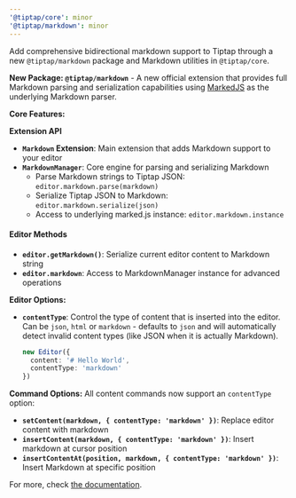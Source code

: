 ```yaml
---
'@tiptap/core': minor
'@tiptap/markdown': minor
---
```


Add comprehensive bidirectional markdown support to Tiptap through a new `@tiptap/markdown` package and Markdown utilities in `@tiptap/core`.

**New Package: `@tiptap/markdown`** - A new official extension that provides full Markdown parsing and serialization capabilities using [MarkedJS](https://marked.js.org) as the underlying Markdown parser.

**Core Features:**

**Extension API**
- **`Markdown` Extension**: Main extension that adds Markdown support to your editor
- **`MarkdownManager`**: Core engine for parsing and serializing Markdown
  - Parse Markdown strings to Tiptap JSON: `editor.markdown.parse(markdown)`
  - Serialize Tiptap JSON to Markdown: `editor.markdown.serialize(json)`
  - Access to underlying marked.js instance: `editor.markdown.instance`

#### Editor Methods
- **`editor.getMarkdown()`**: Serialize current editor content to Markdown string
- **`editor.markdown`**: Access to MarkdownManager instance for advanced operations

**Editor Options:**
- **`contentType`**: Control the type of content that is inserted into the editor. Can be `json`, `html` or `markdown` - defaults to `json` and will automatically detect invalid content types (like JSON when it is actually Markdown).
  ```typescript
  new Editor({
    content: '# Hello World',
    contentType: 'markdown'
  })
  ```

**Command Options:** All content commands now support an `contentType` option:
- **`setContent(markdown, { contentType: 'markdown' })`**: Replace editor content with markdown
- **`insertContent(markdown, { contentType: 'markdown' })`**: Insert markdown at cursor position
- **`insertContentAt(position, markdown, { contentType: 'markdown' })`**: Insert Markdown at specific position

For more, check [the documentation](https://tiptap.dev/docs/editor/markdown).
